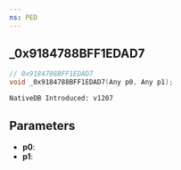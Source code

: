 ```yaml
---
ns: PED
---
```

## _0x9184788BFF1EDAD7

```c
// 0x9184788BFF1EDAD7
void _0x9184788BFF1EDAD7(Any p0, Any p1);
```

```
NativeDB Introduced: v1207
```

## Parameters
* **p0**:
* **p1**:
